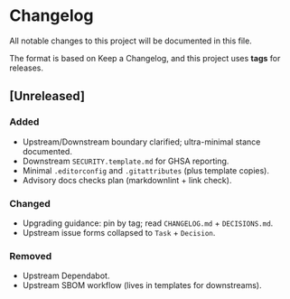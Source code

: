 # Changelog

All notable changes to this project will be documented in this file.

The format is based on Keep a Changelog, and this project uses **tags** for releases.

## [Unreleased]
### Added
- Upstream/Downstream boundary clarified; ultra-minimal stance documented.
- Downstream `SECURITY.template.md` for GHSA reporting.
- Minimal `.editorconfig` and `.gitattributes` (plus template copies).
- Advisory docs checks plan (markdownlint + link check).

### Changed
- Upgrading guidance: pin by tag; read `CHANGELOG.md` + `DECISIONS.md`.
- Upstream issue forms collapsed to `Task` + `Decision`.

### Removed
- Upstream Dependabot.
- Upstream SBOM workflow (lives in templates for downstreams).
